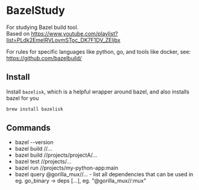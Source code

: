 # BazelStudy

For studying Bazel build tool.  
Based on https://www.youtube.com/playlist?list=PLdk2EmelRVLovmSToc_DK7F1DV_ZEljbx

For rules for specific languages like python, go, and tools like docker, see: https://github.com/bazelbuild/

## Install

Install `bazelisk`, which is a helpful wrapper around bazel, and also installs bazel for you
```sh
brew install bazelisk
```

## Commands

* bazel --version
* bazel build //...
* bazel build //projects/projectA/...
* bazel test //projects/...
* bazel run //projects/my-python-app:main
* bazel query @gorilla_mux//... - list all dependencies that can be used in eg. go_binary -> deps [...], eg. "@gorilla_mux//:mux"

